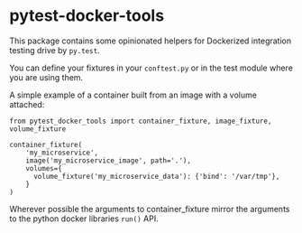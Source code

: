 # pytest-docker-tools

This package contains some opinionated helpers for Dockerized integration
testing drive by `py.test`.

You can define your fixtures in your `conftest.py` or in the test module
where you are using them.

A simple example of a container built from an image with a volume attached:

```
from pytest_docker_tools import container_fixture, image_fixture, volume_fixture

container_fixture(
    'my_microservice',
    image('my_microservice_image', path='.'),
    volumes={
      volume_fixture('my_microservice_data'): {'bind': '/var/tmp'},
    }
)
```

Wherever possible the arguments to container_fixture mirror the arguments to the python docker libraries `run()` API.
